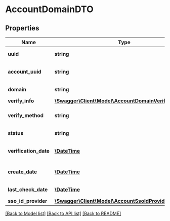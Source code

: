 # AccountDomainDTO

## Properties
Name | Type | Description | Notes
------------ | ------------- | ------------- | -------------
**uuid** | **string** | Domain UUID | [optional] 
**account_uuid** | **string** | Domain account uuid | [optional] 
**domain** | **string** | Domain name | [optional] 
**verify_info** | [**\Swagger\Client\Model\AccountDomainVerifyInfo**](AccountDomainVerifyInfo.md) |  | [optional] 
**verify_method** | **string** | Domain verification method | [optional] 
**status** | **string** | Domain status | [optional] 
**verification_date** | [**\DateTime**](\DateTime.md) | Domain verification date | [optional] 
**create_date** | [**\DateTime**](\DateTime.md) | Domain creation date | [optional] 
**last_check_date** | [**\DateTime**](\DateTime.md) | Domain last check date | [optional] 
**sso_id_provider** | [**\Swagger\Client\Model\AccountSsoIdProviderShortDTO**](AccountSsoIdProviderShortDTO.md) |  | [optional] 

[[Back to Model list]](../../README.md#documentation-for-models) [[Back to API list]](../../README.md#documentation-for-api-endpoints) [[Back to README]](../../README.md)

